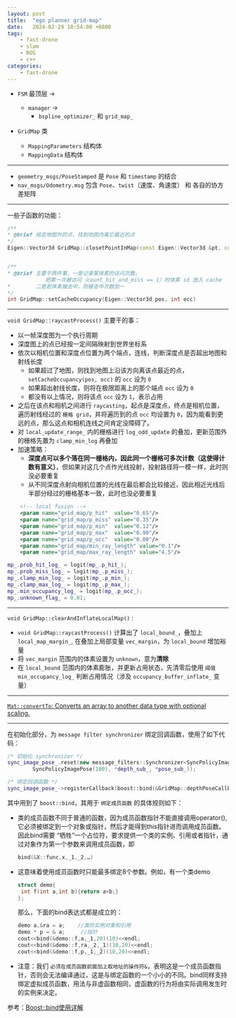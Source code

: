 ```yaml
---
layout: post
title:  "ego planner grid-map"
date:   2024-02-29 10:54:00 +0800
tags: 
    - fast-drone
    - slam
    - ROS
    - c++
categories:
    - fast-drone
---
```


- `FSM` 最顶层 -> 
     - `manager` -> 
        - `bspline_optimizer_` 和 `grid_map_`

- `GridMap` 类
    - `MappingParameters` 结构体
    - `MappingData` 结构体


---

- `geometry_msgs/PoseStamped` 是 `Pose` 和 `timestamp` 的结合
- `nav_msgs/Odometry.msg` 包含 `Pose`、`twist`（速度、角速度） 和 各自的协方差矩阵

---

一些子函数的功能：
```c++
/**
* @brief 给定地图外的点，找到地图内离它最近的点
*/
Eigen::Vector3d GridMap::closetPointInMap(const Eigen::Vector3d &pt, const Eigen::Vector3d &camera_pt)


/**
* @brief 主要干两件事，一是记录某体素的访问次数，
            把第一次被访问（count_hit_and_miss == 1）的体素 id 放入 cache
*        二是若体素被击中，则被击中次数加一
*/
int GridMap::setCacheOccupancy(Eigen::Vector3d pos, int occ)

```
---
`void GridMap::raycastProcess()` 主要干的事：
- 以一帧深度图为一个执行周期
- 深度图上的点已经按一定间隔映射到世界坐标系
- 依次以相机位置和深度点位置为两个端点，连线，判断深度点是否超出地图和射线长度
    - 如果超过了地图，则找到地图上沿该方向离该点最近的点，`setCacheOccupancy(pos, occ)` 的 `occ` 设为 `0`
    - 如果超出射线长度，则将在极限距离上的那个端点 `occ` 设为 `0`
    - 都没有以上情况，则将该点 `occ` 设为 `1`，表示占用
- 之后在该点和相机之间进行 `raycasting`，起点是深度点，终点是相机位置，遍历射线经过的 `栅格 grid`，并将遍历到的点 `occ` 均设置为 `0`，因为能看到更远的点，那么这点和相机连线之间肯定没障碍了。
- 对 `local_update_range_` 内的栅格进行 `log_odd_update` 的叠加，更新范围外的栅格先置为 `clamp_min_log` 再叠加
- 加速策略：
    - **深度点可以多个落在同一栅格内，因此同一个栅格可多次计数（这使得计数有意义）**，但如果对这几个点作光线投射，投射路径将一模一样，此时则没必要重复
    - 从不同深度点射向相机位置的光线在最后都会比较接近，因此相近光线后半部分经过的栅格基本一致，此时也没必要重复

```xml
    <!-- local fusion -->
    <param name="grid_map/p_hit"  value="0.65"/>
    <param name="grid_map/p_miss" value="0.35"/>
    <param name="grid_map/p_min"  value="0.12"/>
    <param name="grid_map/p_max"  value="0.90"/>
    <param name="grid_map/p_occ"  value="0.80"/>
    <param name="grid_map/min_ray_length" value="0.1"/>
    <param name="grid_map/max_ray_length" value="4.5"/>
```
```c++
mp_.prob_hit_log_ = logit(mp_.p_hit_);
mp_.prob_miss_log_ = logit(mp_.p_miss_);
mp_.clamp_min_log_ = logit(mp_.p_min_);
mp_.clamp_max_log_ = logit(mp_.p_max_);
mp_.min_occupancy_log_ = logit(mp_.p_occ_);
mp_.unknown_flag_ = 0.01;
```
---
`void GridMap::clearAndInflateLocalMap()` :
- `void GridMap::raycastProcess()` 计算出了 `local_bound_`，叠加上`local_map_margin_`, 在叠加上局部变量 `vec_margin`，为 `local_bound` 增加裕量
- 将 `vec_margin` 范围内的体素设置为 `unknown`，意为**清除**
- 在 `local_bound` 范围内的体素膨胀，并更新占用状态，先清零后使用 `阈值 min_occupancy_log_` 判断占用情况（涉及 `occupancy_buffer_inflate_` 变量）

---

[`Mat::convertTo`: Converts an array to another data type with optional scaling.](https://docs.opencv.org/2.4/modules/core/doc/basic_structures.html#mat-convertto)

---

在初始化部分，为 `message filter synchronizer` 绑定回调函数，使用了如下代码：

```c++
/* 初始化 synchronizer */
sync_image_pose_.reset(new message_filters::Synchronizer<SyncPolicyImagePose>(
        SyncPolicyImagePose(100), *depth_sub_, *pose_sub_));

/* 绑定回调函数 */
sync_image_pose_->registerCallback(boost::bind(&GridMap::depthPoseCallback, this, _1, _2));
```

其中用到了 `boost::bind`，其用于 `绑定成员函数` 的具体规则如下：
- 类的成员函数不同于普通的函数，因为成员函数指针不能直接调用operator(),它必须被绑定到一个对象或指针，然后才能得到this指针进而调用成员函数。因此bind需要 “牺牲”一个占位符，要求提供一个类的实例、引用或者指针，通过对象作为第一个参数来调用成员函数，即
    ```c++
    bind(&X::func,x,_1,_2,…)
    ```
- 这意味着使用成员函数时只能最多绑定8个参数。例如，有一个类demo
    ```c++
    struct demo{
     int f(int a,int b){return a+b;}
    };
    ```
    那么，下面的bind表达式都是成立的：
    ```c++
    demo a,&ra = a;    //类的实例对象和引用
    demo * p = & a;     //指针
    cout<<bind(&demo::f,a,_1,20)(10)<<endl;
    cout<<bind(&demo::f,ra,_2,_1)(10,20)<<endl;
    cout<<bind(&demo::f,p,_1,_2)(10,20)<<endl;
    ```
- 注意：我们 `必须在成员函数前面加上取地址的操作符&`，表明这是一个成员函数指针，否则会无法编译通过，这是与绑定函数的一个小小的不同。bind同样支持绑定虚拟成员函数，用法与非虚函数相同，虚函数的行为将由实际调用发生时的实例来决定。

参考：[Boost::bind使用详解](https://www.cnblogs.com/blueoverflow/p/4740093.html)


